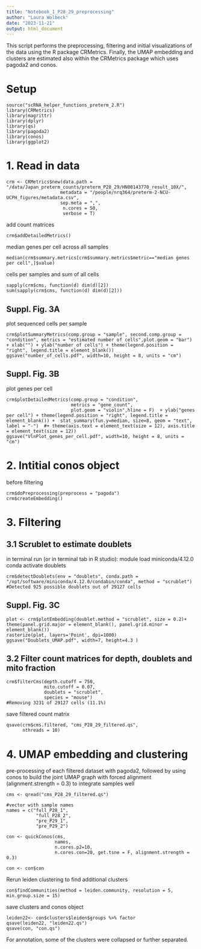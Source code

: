 ```yaml
---
title: "Notebook_1_P28_29_preprocessing"
author: "Laura Wolbeck"
date: "2023-11-21"
output: html_document
---
```

This script performs the preprocessing, filtering and initial visualizations of the data using the R package CRMetrics.
Finally, the UMAP embedding and clusters are estimated also within the CRMetrics package which uses pagoda2 and conos.  

# Setup
```{r setup}
source("scRNA_helper_functions_preterm_2.R")
library(CRMetrics)
library(magrittr)
library(dplyr)
library(qs)
library(pagoda2)
library(conos)
library(ggplot2)
```

# 1. Read in data
```{r}
crm <- CRMetrics$new(data.path = "/data/Japan_preterm_counts/preterm_P28_29/HN00143770_result_10X/", 
                    metadata = "/people/nrq364/preterm-2-NCU-UCPH_figures/metadata.csv", 
                    sep.meta = ",",
                     n.cores = 50,
                     verbose = T)
```

add count matrices
```{r}
crm$addDetailedMetrics()
```

median genes per cell across all samples
```{r}
median(crm$summary.metrics[crm$summary.metrics$metric=="median genes per cell",]$value)
```

cells per samples and sum of all cells
```{r}
sapply(crm$cms, function(d) dim(d)[2])
sum(sapply(crm$cms, function(d) dim(d)[2]))
```

## Suppl. Fig. 3A
plot sequenced cells per sample
```{r}
crm$plotSummaryMetrics(comp.group = "sample", second.comp.group = "condition", metrics = "estimated number of cells",plot.geom = "bar") + xlab("") + ylab("number of cells") + theme(legend.position = "right", legend.title = element_blank())
ggsave("number_of_cells.pdf", width=10, height = 8, units = "cm")
```

## Suppl. Fig. 3B
plot genes per cell
```{r}
crm$plotDetailedMetrics(comp.group = "condition",
                        metrics = "gene_count", 
                        plot.geom = "violin",hline = F)  + ylab("genes per cell") + theme(legend.position = "right", legend.title = element_blank()) +  stat_summary(fun.y=median, size=8, geom = "text", label = "-")  #+ theme(axis.text = element_text(size = 12), axis.title = element_text(size = 12))
ggsave("VlnPlot_genes_per_cell.pdf", width=10, height = 8, units = "cm")
```

# 2. Intitial conos object
before filtering
```{r}
crm$doPreprocessing(preprocess = "pagoda")
crm$createEmbedding()
```

# 3. Filtering
## 3.1 Scrublet to estimate doublets
in terminal run (or in terminal tab in R studio): 
module load miniconda/4.12.0 
conda activate doublets
```{r}
crm$detectDoublets(env = "doublets", conda.path = "/opt/software/miniconda/4.12.0/condabin/conda", method = "scrublet") 
#Detected 925 possible doublets out of 29127 cells 
```

## Suppl. Fig. 3C
```{r}
plot <- crm$plotEmbedding(doublet.method = "scrublet", size = 0.2)+ theme(panel.grid.major = element_blank(), panel.grid.minor = element_blank())
rasterize(plot, layers='Point', dpi=1000)
ggsave("Doublets_UMAP.pdf", width=7, height=4.3 )
```

## 3.2 Filter count matrices for depth, doublets and mito fraction

```{r}
crm$filterCms(depth.cutoff = 750, 
              mito.cutoff = 0.07, 
              doublets = "scrublet",
              species = "mouse")
#Removing 3231 of 29127 cells (11.1%)
```

save filtered count matrix
```{r}
qsave(crm$cms.filtered, "cms_P28_29_filtered.qs", 
      nthreads = 10)
```

# 4. UMAP embedding and clustering
pre-processing of each filtered dataset with pagoda2, followed by using conos to build the joint UMAP graph with forced alignment (alignment.strength = 0.3) to integrate samples well
```{r}
cms <- qread("cms_P28_29_filtered.qs") 
```

```{r}
#vector with sample names 
names = c("full_P28_1",
           "full_P28_2",
           "pre_P29_1",
           "pre_P29_2")
```
```{r, eval=FALSE}
con <- quickConos(cms,
                  names,
                  n.cores.p2=10,
                  n.cores.con=20, get.tsne = F, alignment.strength = 0.3) 

con <- con$con
```

Rerun leiden clustering to find additional clusters
```{r, eval=FALSE}
con$findCommunities(method = leiden.community, resolution = 5, min.group.size = 15)
```

save clusters and conos object
```{r}
leiden22<- con$clusters$leiden$groups %>% factor
qsave(leiden22, "leiden22.qs")
qsave(con, "con.qs")
```
For annotation, some of the clusters were collapsed or further separated.



